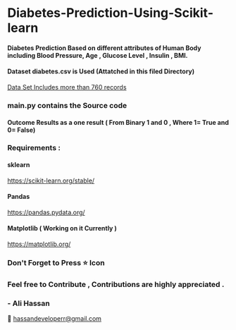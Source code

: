 # Diabetes-Prediction-Using-Scikit-learn
#### Diabetes Prediction Based on different attributes of Human Body including Blood Pressure, Age , Glucose Level , Insulin , BMI.
#### Dataset diabetes.csv is Used (Attatched in this filed Directory)
[Data Set Includes more than 760 records](https://github.com/alijatoi/Diabetes-Prediction-Using-Scikit-learn/blob/master/diabetes.csv "Data Set")

### main.py contains the Source code 
#### Outcome Results as a one result ( From Binary 1 and 0 , Where 1= True and 0= False)
###  Requirements :
 
#### sklearn

https://scikit-learn.org/stable/

#### Pandas 

https://pandas.pydata.org/
 
#### Matplotlib ( Working on it Currently )

https://matplotlib.org/

### Don't Forget to Press :star: Icon 

### Feel free to Contribute , Contributions are highly appreciated .


### - Ali Hassan
📧 hassandeveloperr@gmail.com



